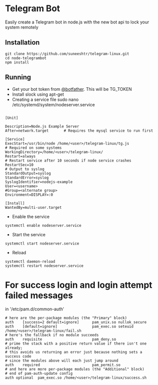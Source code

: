# Telegram Bot #
Easily create a Telegram bot in node.js with the new bot api to lock your system remotely

## Installation ##

```
git clone https://github.com/suneeshtr/telegram-linux.git
cd node-telegrambot
npm install
```

## Running ##

* Get your bot token from [@botfather](https://telegram.me/botfather). This will be TG_TOKEN
* Install slock using apt-get
* Creating a service file sudo nano /etc/systemd/system/nodeserver.service 

```

[Unit]

Description=Node.js Example Server
After=network.target       # Requires the mysql service to run first

[Service]
ExecStart=/usr/bin/node /home/<user>/telegram-linux/tg.js
# Required on some systems
WorkingDirectory=/home/<user>/telegram-linux/
Restart=always
# Restart service after 10 seconds if node service crashes
RestartSec=10
# Output to syslog
StandardOutput=syslog
StandardError=syslog
SyslogIdentifier=nodejs-example
User=<username>
#Group=<alternate group>
Environment=DISPLAY=:0

[Install]
WantedBy=multi-user.target

```

* Enable the service 
```
systemctl enable nodeserver.service
```
* Start the service
```
systemctl start nodeserver.service
```
* Reload
```
systemctl daemon-reload
systemctl restart nodeserver.service
```
# For success login and login attempt failed messages 

in '/etc/pam.d/common-auth'

```
# here are the per-package modules (the "Primary" block)
auth    [success=2 default=ignore]      pam_unix.so nullok_secure
auth    [default=ignore]                pam_exec.so seteuid /home/<user>/telegram-linux/fail.sh
# here's the fallback if no module succeeds
auth    requisite                       pam_deny.so
# prime the stack with a positive return value if there isn't one already;
# this avoids us returning an error just because nothing sets a success code
# since the modules above will each just jump around
auth    required                        pam_permit.so
# and here are more per-package modules (the "Additional" block)
# end of pam-auth-update config
auth optional  pam_exec.so /home/<user>/telegram-linux/success.sh

```

